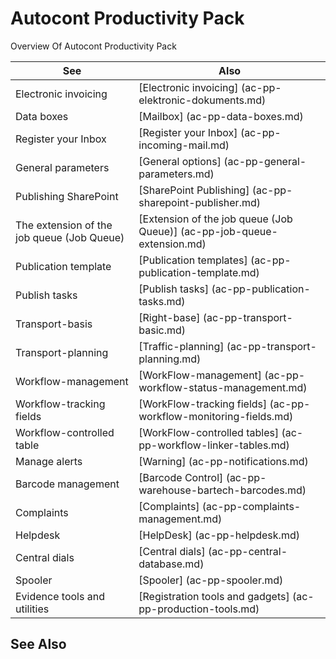 ﻿---
Title: "Productivity Extension"
Author: Autocont
Ms. custom: on
Ms date: 02/26/2018
reviewer: Ms.
Ms. suite:
Ms. _pltfrm tgt:
Ms. topic: article
MS Sales: dynamics-nav-2018
Ms. translationtype: Human Translation
Ms. sourcegitcommit: 
Ms. openlocfilehash: 
Ms. contentlocale: cs-cz
Ms. lasthandoff: 02/26/2018

---

# <a name = "ac-fp-financial-pack" > </a> Autocont Productivity Pack

Overview Of Autocont Productivity Pack

| See | Also |
|------------------------------------|--------------------------------------------------------------------|
| Electronic invoicing | [Electronic invoicing] (ac-pp-elektronic-dokuments.md) |
| Data boxes | [Mailbox] (ac-pp-data-boxes.md) |
| Register your Inbox | [Register your Inbox] (ac-pp-incoming-mail.md) |
| General parameters | [General options] (ac-pp-general-parameters.md) |
| Publishing SharePoint | [SharePoint Publishing] (ac-pp-sharepoint-publisher.md) |
| The extension of the job queue (Job Queue) | [Extension of the job queue (Job Queue)] (ac-pp-job-queue-extension.md) |
| Publication template | [Publication templates] (ac-pp-publication-template.md) |
| Publish tasks | [Publish tasks] (ac-pp-publication-tasks.md) |
| Transport-basis | [Right-base] (ac-pp-transport-basic.md) |
| Transport-planning | [Traffic-planning] (ac-pp-transport-planning.md) |
| Workflow-management | [WorkFlow-management] (ac-pp-workflow-status-management.md) |
| Workflow-tracking fields | [WorkFlow-tracking fields] (ac-pp-workflow-monitoring-fields.md) |
| Workflow-controlled table | [WorkFlow-controlled tables] (ac-pp-workflow-linker-tables.md) |
| Manage alerts | [Warning] (ac-pp-notifications.md) |
| Barcode management | [Barcode Control] (ac-pp-warehouse-bartech-barcodes.md) |
| Complaints | [Complaints] (ac-pp-complaints-management.md) |
| Helpdesk | [HelpDesk] (ac-pp-helpdesk.md) |
| Central dials | [Central dials] (ac-pp-central-database.md) |
| Spooler | [Spooler] (ac-pp-spooler.md) |
| Evidence tools and utilities | [Registration tools and gadgets] (ac-pp-production-tools.md) |



## See Also

